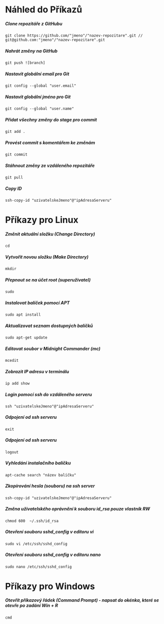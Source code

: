 # Náhled do Příkazů

##### Clone repozitáře z GitHubu

```
git clone https://github.com/"jmeno"/"nazev-repozitare".git // git@github.com:"jmeno"/"nazev-repozitare".git 
```

##### Nahrát změny na GitHub

```
git push ![branch]
```

##### Nastavit globální email pro Git

```
git config --global "user.email"
```

##### Nastavit globální jméno pro Git

```
git config --global "user.name"
```

##### Přidat všechny změny do stage pro commit

```
git add .
```

##### Provést commit s komentářem ke změnám

```
git commit
```

##### Stáhnout změny ze vzdáleného repozitáře

```
git pull
```

##### Copy ID
```
ssh-copy-id "uzivatelskeJmeno"@"ipAdresaServeru"
```

# Příkazy pro Linux

##### Změnit aktuální složku (Change Directory)

```
cd
```

##### Vytvořit novou složku (Make Directory)

```
mkdir
```

##### Přepnout se na účet root (superuživatel)

```
sudo
```

##### Instalovat balíček pomocí APT

```
sudo apt install
```

##### Aktualizovat seznam dostupných balíčků

```
sudo apt-get update
```

##### Editovat soubor v Midnight Commander (mc)

```
mcedit
```

##### Zobrazit IP adresu v terminálu

```
ip add show
```

##### Login pomocí ssh do vzdáleného serveru

```
ssh "uzivatelskeJmeno"@"ipAdresaServeru"
```

##### Odpojení od ssh serveru

```
exit
```

##### Odpojení od ssh serveru

```
logout
```

##### Vyhledání instalačního balíčku

```
apt-cache search "název balíčku"
```

##### Zkopírování hesla (souboru) na ssh server

```
ssh-copy-id "uzivatelskeJmeno"@"ipAdresaServeru"
```

##### Změna uživatelského oprávnění k souboru id_rsa pouze vlastník RW

```
chmod 600  ~/.ssh/id_rsa
```

##### Otevření souboru sshd_config v editoru vi

```
sudo vi /etc/ssh/sshd_config
```

##### Otevření souboru sshd_config v editoru nano

```
sudo nano /etc/ssh/sshd_config
```


# Příkazy pro Windows

##### Otevřít příkazový řádek (Command Prompt) - napsat do okénka, které se otevře po zadání Win + R

```
cmd
```
